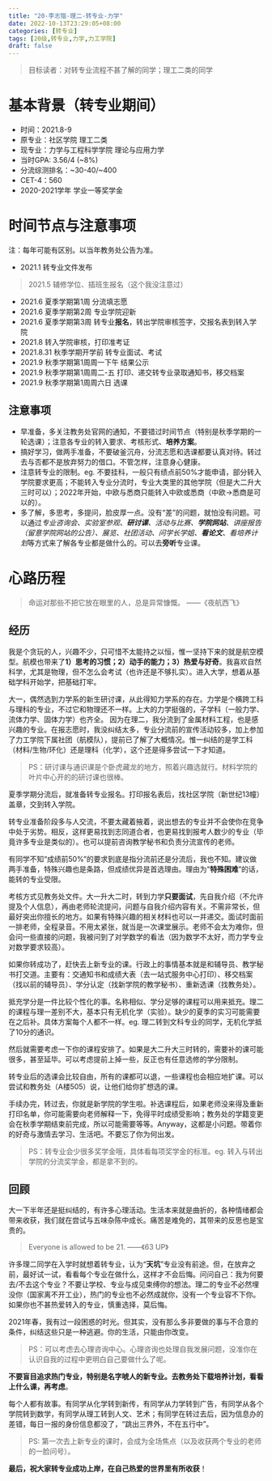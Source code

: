 ```yaml
---
title: "20-李志锴-理二-转专业-力学"
date: 2022-10-13T23:29:05+08:00
categories: [转专业]
tags: [20级,转专业,力学,力工学院]
draft: false
---
```


> 目标读者：对转专业流程不甚了解的同学；理工二类的同学

# 基本背景（转专业期间）
- 时间：2021.8-9
- 原专业：社区学院 理工二类
- 现专业：力学与工程科学学院 理论与应用力学
- 当时GPA: 3.56/4 (~8%)
- 分流综测排名：\~30-40/~400
- CET-4：560
- 2020-2021学年 学业一等奖学金

# 时间节点与注意事项
注：每年可能有区别。以当年教务处公告为准。
- 2021.1 转专业文件发布
> 2021.5 辅修学位、插班生报名（这个我没注意过）
- 2021.6 夏季学期第1周 分流填志愿
- 2021.6 夏季学期第2周 专业学院迎新
- 2021.6 夏季学期第3周 转专业**报名**，转出学院审核签字，交报名表到转入学院
- 2021.8 转入学院审核，打印准考证
- 2021.8.31 秋季学期开学前 转专业面试、考试
- 2021.9 秋季学期第1周周一下午 结果公示
- 2021.9 秋季学期第1周周二-五 打印、递交转专业录取通知书，移交档案
- 2021.9 秋季学期第1周周六日 选课

## 注意事项
- 早准备，多关注教务处官网的通知，不要错过时间节点（特别是秋季学期的一轮选课）；注意各专业的转入要求、考核形式、**培养方案**。
- 搞好学习，做两手准备，不要破釜沉舟，分流志愿和选课都要认真对待。转过去与否都不是放弃努力的借口。不管怎样，注意身心健康。
- 注意转专业的限制。eg. 不要挂科，一般只有绩点前50%才能申请，部分转入学院要求更高；不能转入专业分流时，专业大类里的其他学院（但是大二升大三时可以）；2022年开始，中欧与悉商只能转入中欧或悉商（中欧->悉商是可以的）。
- 多了解，多思考，多提问，脸皮厚一点。没有“差”的问题，就怕没有问题。可以通过*专业咨询会、实验室参观、**研讨课**、活动与比赛、**学院网站**、讲座报告（留意学院网站的公告）、展览、社团活动、问学长学姐、**看论文**、看培养计划*等方式来了解各专业都是做什么的。可以去**旁听**专业课。
  
# 心路历程
> 命运对那些不把它放在眼里的人，总是异常慷慨。 ——《夜航西飞》
## 经历
我是个贪玩的人，兴趣不少，只可惜不太能持之以恒，惟一坚持下来的就是航空模型。航模也带来了**1）思考的习惯；2）动手的能力；3）热爱与好奇**。我喜欢自然科学，尤其是物理，但不怎么会考试（也许还是不够扎实）。进入大学，想着从基础学科开始学，把基础打牢。

大一，偶然选到力学系的新生研讨课，从此得知力学系的存在。力学是个横跨工科与理科的专业，不过它和物理还不一样。上大的力学挺强的，子学科（一般力学、流体力学、固体力学）也齐全。
因为在理二，我分流到了金属材料工程，也是感兴趣的专业。在报志愿时，我没纠结太多，专业分流前的宣传活动较多，加上参加了力工学院下属社团（航模队），提前已了解了大概情况。惟一纠结的是学工科（材料/生物/环化）还是理科（化学），这个还是得多尝试一下才知道。

> PS：研讨课与通识课是个卧虎藏龙的地方，照着兴趣选就行。材料学院的叶片中心开的的研讨课也很棒。

夏季学期分流后，就准备转专业报名。打印报名表后，找社区学院（新世纪13幢）盖章，交到转入学院。

转专业准备阶段多与人交流，不要太藏着掖着，说出想去的专业并不会使你在竞争中处于劣势。相反，这样更易找到志同道合者，也更易找到报考人数少的专业（毕竟许多专业是类似的）。也可以提前咨询教学秘书和负责分流宣传的老师。

有同学不知“成绩前50%”的要求到底是指分流前还是分流后，我也不知。建议做两手准备，特殊兴趣也是条路，但成绩优异是首选理由。理由为“**特殊困难**”的话，能转的专业受限。

考核方式见教务处文件。大一升大二时，转到力学**只要面试**，先自我介绍（不允许提及个人信息），再由老师轮流提问，问题与自我介绍内容有关。不需非常长，但最好突出你擅长的地方。如果有特殊兴趣的相关材料也可以一并递交。面试时面前一排老师，全程录音。不用太紧张，就当是一次课堂展示。老师不会太为难你，但会问一些直接的问题，我被问到了对学数学的看法（因为数学不太好，而力学专业对数学要求较高）。

如果你转成功了，赶快去上新专业的课。行政上的事情基本就是和辅导员、教学秘书打交道。主要有：交通知书和成绩大表（去一站式服务中心打印）、移交档案（找以前的辅导员）、学分认定（找新学院的教学秘书）、重新选课（找教务处）。

抵充学分是一件比较个性化的事。名称相似、学分足够的课程可以用来抵充。理二的课程与理一差别不大，基本只有无机化学（实验）。缺少的夏季的实习可能需要在之后补。具体方案每个人都不一样。eg. 理二转到文科专业的同学，无机化学抵了10分的通识。

然后就需要考虑一下你的课程安排了。如果是大二升大三时转的，需要补的课可能很多，甚至延毕。可以考虑提前上掉一些，反正也有任意选修的学分限制。

转专业后的选课会比较自由，所有的课都可以退，一些课程也会相应地扩课。可以尝试和教务处（A楼505）说，让他们给你扩想选的课。

手续办完，转过去，你就是新学院的学生啦。补选课程后，如果老师没来得及重新打印名单，你可能需要向老师解释一下，免得平时成绩受影响；教务处的学籍变更会在秋季学期结束前完成，所以可能需要等等。Anyway，这都是小问题。带着你的好奇与激情去学习、生活吧。不要忘了你为何出发。

> PS：转专业会少很多奖学金哦，具体看每项奖学金的标准。eg. 转入与转出学院的分流奖学金，都是拿不到的。

## 回顾

大一下半年还是挺纠结的，有许多心理活动。生活本来就是曲折的，各种情绪都会带来收获，我们就在尝试与五味杂陈中成长。痛苦是难免的，其带来的反思也是宝贵的。

> Everyone is allowed to be 21.    ——《63 UP》

许多理二同学在入学时就想着转专业，认为“**天坑**”专业没有前途。但，在放弃之前，最好试一试，看看每个专业在做什么，这样才不会后悔。问问自己：我为何要去/不去这个专业？不要让学校、专业与成见束缚你的想法。理二的专业不必然埋没你（国家离不开工业），热门的专业也不必然成就你，没有一个专业容不下你。如果你也不甚热爱转入的专业，慎重选择，莫后悔。

2021年春，我有过一段困惑的时光。但其实，没有那么多非要做的事与不合意的条件，纠结这些只是一种逃避。你的生活，只能由你改变。
> PS：可以考虑去心理咨询中心。心理咨询也处理自我发展问题，没准你在认识自我的过程中更明白自己要做什么了呢。

**不要盲目追求热门专业，特别是名字唬人的新专业。去教务处下载培养计划，看看上什么课，再考虑**。

每个人都有故事。有同学从化学转到新传，有同学从力学转到广告，有同学从各个学院转到数学，有同学从理工转到人文、艺术；有同学在转过去后，因为信息办的差错，每日一报的身份信息都没了，“跳出三界外，不在五行中”。

> PS: 第一次去上新专业的课时，会成为全场焦点（以及收获两个专业的老师的一脸问号）。


**最后，祝大家转专业成功上岸，在自己热爱的世界里有所收获**！
